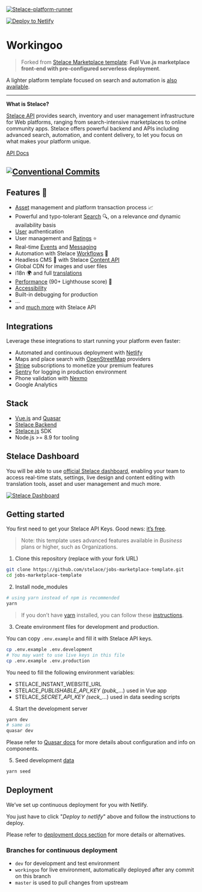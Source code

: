 [![Stelace-platform-runner](https://user-images.githubusercontent.com/12909094/59638847-c41f1900-9159-11e9-9fa5-6d7806d57c92.png)](https://stelace.com)

[![Deploy to Netlify](https://www.netlify.com/img/deploy/button.svg)](https://app.netlify.com/start/deploy?repository=https://github.com/stelace/jobs-marketplace-template)

# Workingoo

> Forked from [Stelace Marketplace template](https://github.com/stelace/jobs-marketplace-template):
**Full Vue.js marketplace front-end with pre-configured serverless deployment**.

A lighter platform template focused on search and automation is [also available](https://github.com/stelace/heroes-platform-demo).

---

**What is Stelace?**

[Stelace API](https://stelace.com/) provides search, inventory and user management infrastructure for Web platforms, ranging from search-intensive marketplaces to online community apps.
Stelace offers powerful backend and APIs including advanced search, automation, and content delivery, to let you focus on what makes your platform unique.

[API Docs](https://stelace.com/docs)

[![Conventional Commits](https://img.shields.io/badge/Conventional%20Commits-1.0.0-yellow.svg)](https://conventionalcommits.org)
---

## Features :gift:

- [Asset](https://stelace.com/docs/assets) management and platform transaction process :chart_with_upwards_trend:
- Powerful and typo-tolerant [Search](https://stelace.com/docs/search) :mag:, on a relevance _and_ dynamic availability basis
- [User](https://stelace.com/docs/users) authentication
- User management and [Ratings](https://stelace.com/docs/ratings) :star:
- Real-time [Events](https://stelace.com/docs/command/events) and [Messaging](https://stelace.com/docs/messages)
- Automation with Stelace [Workflows](https://stelace.com/docs/command/workflows) :traffic_light:
- Headless CMS :page_with_curl: with Stelace [Content API](https://stelace.com/docs/content)
- Global CDN for images and user files
- i18n :earth_africa: and full [translations](./docs/i18n.md)
- [Performance](./docs/performance.md) (90+ Lighthouse score) :checkered_flag:
- [Accessibility](./docs/accessibility.md)
- Built-in debugging for production
- …
- and [much more](https://stelace.com) with Stelace API

## Integrations

Leverage these integrations to start running your platform even faster:

- Automated and continuous deployment with [Netlify](https://www.netlify.com/)
- Maps and place search with [OpenStreetMap](https://www.openstreetmap.org/) providers
- [Stripe](https://stripe.com/) subscriptions to monetize your premium features
- [Sentry](https://sentry.io/) for logging in production environment
- Phone validation with [Nexmo](https://www.nexmo.com/)
- Google Analytics

## Stack

- [Vue.js](https://github.com/vuejs/vue) and [Quasar](https://github.com/quasarframework/quasar)
- [Stelace Backend](https://stelace.com)
- [Stelace.js](https://github.com/stelace/stelace.js) SDK
- Node.js >= 8.9 for tooling

## Stelace Dashboard

You will be able to use [official Stelace dashboard](https://stelace.com), enabling your team to access real-time stats, settings, live design and content editing with translation tools, asset and user management and much more.

[![Stelace Dashboard](https://user-images.githubusercontent.com/12909094/38527674-415ac06c-3c5c-11e8-89d3-c92c3be1d377.png)](https://stelace.com)

## Getting started

You first need to get your Stelace API Keys. Good news: [it’s free](https://stelace.com/pricing).

> Note: this template uses advanced features available in _Business_ plans or higher, such as Organizations.

1. Clone this repository (replace with your fork URL)

```sh
git clone https://github.com/stelace/jobs-marketplace-template.git
cd jobs-marketplace-template
```

2. Install node_modules

```sh
# using yarn instead of npm is recommended
yarn
```

> If you don’t have [yarn](https://yarnpkg.com/) installed, you can follow these [instructions](https://yarnpkg.com/docs/install).

3. Create environment files for development and production.

You can copy `.env.example` and fill it with Stelace API keys.

```sh
cp .env.example .env.development
# You may want to use live keys in this file
cp .env.example .env.production
```

You need to fill the following environment variables:

- STELACE_INSTANT_WEBSITE_URL
- STELACE_*PUBLISHABLE_API_KEY (pubk_*...) used in Vue app
- STELACE_*SECRET_API_KEY (seck_*...) used in data seeding scripts

4. Start the development server

```sh
yarn dev
# same as
quasar dev
```

Please refer to [Quasar docs](https://v1.quasar-framework.org/) for more details about configuration and info on components.

5. Seed development [data](./docs/development-data.md)

```sh
yarn seed
```

## Deployment

We’ve set up continuous deployment for you with Netlify.

You just have to click "_Deploy to netlify_" above and follow the instructions to deploy.

Please refer to [deployment docs section](./docs/deployment.md) for more details or alternatives.

### Branches for continuous deployment

- `dev` for development and test environment
- `workingoo` for live environment, automatically deployed after any commit on this branch
- `master` is used to pull changes from upstream
